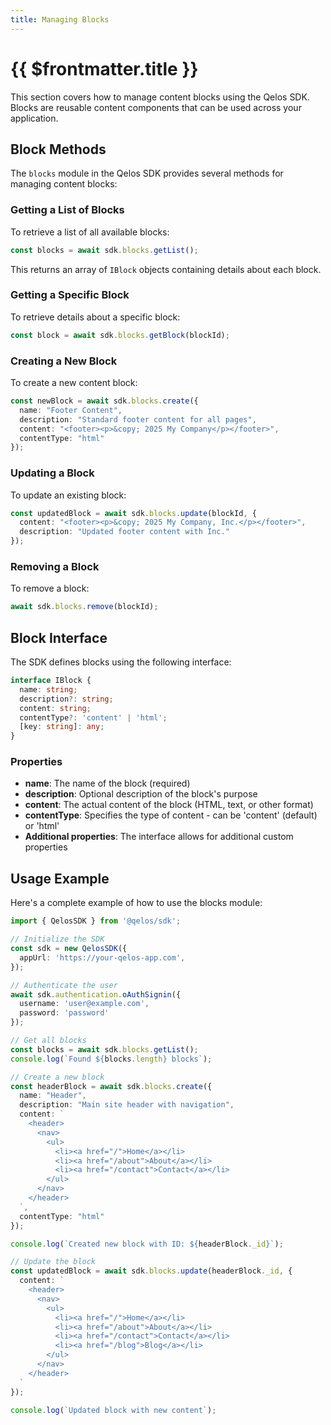 ```yaml
---
title: Managing Blocks
---
```


# {{ $frontmatter.title }}

This section covers how to manage content blocks using the Qelos SDK. Blocks are reusable content components that can be used across your application.

## Block Methods

The `blocks` module in the Qelos SDK provides several methods for managing content blocks:

### Getting a List of Blocks

To retrieve a list of all available blocks:

```typescript
const blocks = await sdk.blocks.getList();
```

This returns an array of `IBlock` objects containing details about each block.

### Getting a Specific Block

To retrieve details about a specific block:

```typescript
const block = await sdk.blocks.getBlock(blockId);
```

### Creating a New Block

To create a new content block:

```typescript
const newBlock = await sdk.blocks.create({
  name: "Footer Content",
  description: "Standard footer content for all pages",
  content: "<footer><p>&copy; 2025 My Company</p></footer>",
  contentType: "html"
});
```

### Updating a Block

To update an existing block:

```typescript
const updatedBlock = await sdk.blocks.update(blockId, {
  content: "<footer><p>&copy; 2025 My Company, Inc.</p></footer>",
  description: "Updated footer content with Inc."
});
```

### Removing a Block

To remove a block:

```typescript
await sdk.blocks.remove(blockId);
```

## Block Interface

The SDK defines blocks using the following interface:

```typescript
interface IBlock {
  name: string;
  description?: string;
  content: string;
  contentType?: 'content' | 'html';
  [key: string]: any;
}
```

### Properties

- **name**: The name of the block (required)
- **description**: Optional description of the block's purpose
- **content**: The actual content of the block (HTML, text, or other format)
- **contentType**: Specifies the type of content - can be 'content' (default) or 'html'
- **Additional properties**: The interface allows for additional custom properties

## Usage Example

Here's a complete example of how to use the blocks module:

```typescript
import { QelosSDK } from '@qelos/sdk';

// Initialize the SDK
const sdk = new QelosSDK({
  appUrl: 'https://your-qelos-app.com',
});

// Authenticate the user
await sdk.authentication.oAuthSignin({
  username: 'user@example.com',
  password: 'password'
});

// Get all blocks
const blocks = await sdk.blocks.getList();
console.log(`Found ${blocks.length} blocks`);

// Create a new block
const headerBlock = await sdk.blocks.create({
  name: "Header",
  description: "Main site header with navigation",
  content: `
    <header>
      <nav>
        <ul>
          <li><a href="/">Home</a></li>
          <li><a href="/about">About</a></li>
          <li><a href="/contact">Contact</a></li>
        </ul>
      </nav>
    </header>
  `,
  contentType: "html"
});

console.log(`Created new block with ID: ${headerBlock._id}`);

// Update the block
const updatedBlock = await sdk.blocks.update(headerBlock._id, {
  content: `
    <header>
      <nav>
        <ul>
          <li><a href="/">Home</a></li>
          <li><a href="/about">About</a></li>
          <li><a href="/contact">Contact</a></li>
          <li><a href="/blog">Blog</a></li>
        </ul>
      </nav>
    </header>
  `
});

console.log(`Updated block with new content`);
```
